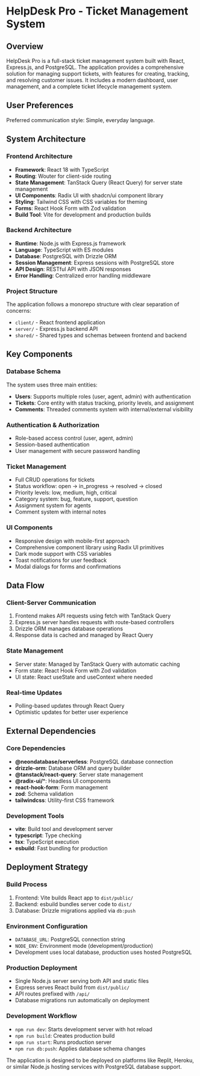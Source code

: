 # HelpDesk Pro - Ticket Management System

## Overview

HelpDesk Pro is a full-stack ticket management system built with React, Express.js, and PostgreSQL. The application provides a comprehensive solution for managing support tickets, with features for creating, tracking, and resolving customer issues. It includes a modern dashboard, user management, and a complete ticket lifecycle management system.

## User Preferences

Preferred communication style: Simple, everyday language.

## System Architecture

### Frontend Architecture
- **Framework**: React 18 with TypeScript
- **Routing**: Wouter for client-side routing
- **State Management**: TanStack Query (React Query) for server state management
- **UI Components**: Radix UI with shadcn/ui component library
- **Styling**: Tailwind CSS with CSS variables for theming
- **Forms**: React Hook Form with Zod validation
- **Build Tool**: Vite for development and production builds

### Backend Architecture
- **Runtime**: Node.js with Express.js framework
- **Language**: TypeScript with ES modules
- **Database**: PostgreSQL with Drizzle ORM
- **Session Management**: Express sessions with PostgreSQL store
- **API Design**: RESTful API with JSON responses
- **Error Handling**: Centralized error handling middleware

### Project Structure
The application follows a monorepo structure with clear separation of concerns:
- `client/` - React frontend application
- `server/` - Express.js backend API
- `shared/` - Shared types and schemas between frontend and backend

## Key Components

### Database Schema
The system uses three main entities:
- **Users**: Supports multiple roles (user, agent, admin) with authentication
- **Tickets**: Core entity with status tracking, priority levels, and assignment
- **Comments**: Threaded comments system with internal/external visibility

### Authentication & Authorization
- Role-based access control (user, agent, admin)
- Session-based authentication
- User management with secure password handling

### Ticket Management
- Full CRUD operations for tickets
- Status workflow: open → in_progress → resolved → closed
- Priority levels: low, medium, high, critical
- Category system: bug, feature, support, question
- Assignment system for agents
- Comment system with internal notes

### UI Components
- Responsive design with mobile-first approach
- Comprehensive component library using Radix UI primitives
- Dark mode support with CSS variables
- Toast notifications for user feedback
- Modal dialogs for forms and confirmations

## Data Flow

### Client-Server Communication
1. Frontend makes API requests using fetch with TanStack Query
2. Express.js server handles requests with route-based controllers
3. Drizzle ORM manages database operations
4. Response data is cached and managed by React Query

### State Management
- Server state: Managed by TanStack Query with automatic caching
- Form state: React Hook Form with Zod validation
- UI state: React useState and useContext where needed

### Real-time Updates
- Polling-based updates through React Query
- Optimistic updates for better user experience

## External Dependencies

### Core Dependencies
- **@neondatabase/serverless**: PostgreSQL database connection
- **drizzle-orm**: Database ORM and query builder
- **@tanstack/react-query**: Server state management
- **@radix-ui/***: Headless UI components
- **react-hook-form**: Form management
- **zod**: Schema validation
- **tailwindcss**: Utility-first CSS framework

### Development Tools
- **vite**: Build tool and development server
- **typescript**: Type checking
- **tsx**: TypeScript execution
- **esbuild**: Fast bundling for production

## Deployment Strategy

### Build Process
1. Frontend: Vite builds React app to `dist/public/`
2. Backend: esbuild bundles server code to `dist/`
3. Database: Drizzle migrations applied via `db:push`

### Environment Configuration
- `DATABASE_URL`: PostgreSQL connection string
- `NODE_ENV`: Environment mode (development/production)
- Development uses local database, production uses hosted PostgreSQL

### Production Deployment
- Single Node.js server serving both API and static files
- Express serves React build from `dist/public/`
- API routes prefixed with `/api/`
- Database migrations run automatically on deployment

### Development Workflow
- `npm run dev`: Starts development server with hot reload
- `npm run build`: Creates production build
- `npm run start`: Runs production server
- `npm run db:push`: Applies database schema changes

The application is designed to be deployed on platforms like Replit, Heroku, or similar Node.js hosting services with PostgreSQL database support.